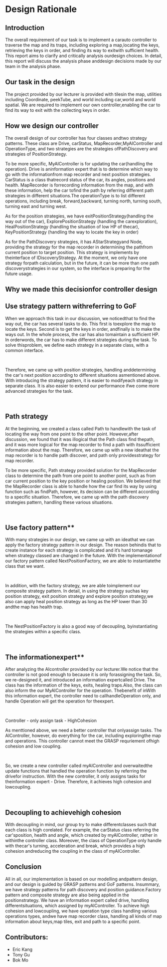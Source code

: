 # Design Rationale

 

##  Introduction 

The overall requirement of our task is to implement a carauto controller to traverse the map and its traps, including exploring a map,locating the keys, retrieving the keys in order, and finding its way to exitwith sufficient health. This report aims to clarify and critically analysis ourdesign choices. In detail, this report will discuss the analysis phase anddesign decisions made by our team in the analysis phase. 

 

## Our task in the design

The project provided by our lecturer is provided with tilesin the map, utilities including Coordinate, peekTube, and world including car,world and world spatial. We are required to implement our own controller,enabling the car to find its way to exit with the collecting keys in order.   

 

## How we design our controller

The overall design of our controller has four classes andtwo strategy patterns. These class are Drive, carStatus, MapRecorder,MyAIController and OperationType, and two strategies are the strategies ofPathDiscovery and strategies of PositionStrategy. 

 

To be more specific, MyAIController is for updating the car(handling the operation).  Drive is aninformation expert that is to determine which way to go with the informationfrom map recorder and next position strategies. CarStatus is a class thatrecord status of the car, its angles, positions and health. MapRecorder is forrecording information from the map, and with these information, help the car tofind the path by referring different path strategies in different situations.The operationType is to list different operations, including break, forward,backward, turning north, turning south, turning east and turning west. 

 

As for the position strategies, we have exitPositionStrategy(handling the way out of the car), ExplorePositionStrategy (handling the carexploration), HealPositionStrategy (handling the situation of low HP of thecar), KeyPositionStrategy (handling the way to locate the key in order)

 

As for the PathDiscovery strategies, it has AStarStrategyand Node, providing the strategy for the map recorder in determining the pathfrom current position to target position. This strategy is implements by theinterface of IDiscoveryStrategy. At the moment, we only have one strategy forpath calculation, but in the future, it can be more than one path discoverystrategies in our system, so the interface is preparing for the future usage. 

 

## Why we made this decisionfor controller design

## Use strategy pattern withreferring to GoF

When we approach this task in our discussion, we noticedthat to find the way out, the car has several tasks to do. This first is toexplore the map to locate the keys. Second is to get the keys in order, andfinally is to make the ways out. In the whole process, the car has also tomaintain a sufficient HP.  In orderwords, the car has to make different strategies during the task. To solve thisproblem, we define each strategy in a separate class, with a common interface.

​            

Therefore, we came up with position strategies, handling anddetermining the car's next position according to different situations asmentioned above. With introducing the strategy pattern, it is easier to modifyeach strategy in separate class. It is also easier to extend our performance ifwe come more advanced strategies for the task.

​            

## Path strategy

At the beginning, we created a class called Path to handlewith the task of locating the way from one point to the other point. However,after discussion, we found that it was illogical that the Path class find thepath, and it was more logical for the map recorder to find a path with itssufficient information about the map. Therefore, we came up with a new ideathat the map recorder is to handle path discover, and path only providesstrategy for map recorder. 

To be more specific, Path strategy provided solution for the MapRecorder
class to determine the path from one point to another point, such as from car
current position to the key position or healing position. We believed that the
MapRecorder class is able to handle how the car find its way by using function
such as findPath, however, its decision can be different according to a
specific situation. Therefore, we came up with the path discovery strategies
pattern, handling these various situations. 

​            

## Use factory pattern** 

With many strategies in our design, we came up with an ideathat we can apply the factory strategy pattern in our design. The reason behindis that to create instance for each strategy is complicated and it’s hard tomanage when strategy classed are changed in the future. With the implementationof our factory pattern called NextPositionFactory, we are able to instantiatethe class that we want. 

​            

In addition, with the factory strategy, we are able toimplement our composite strategy pattern. In detail, in using the strategy suchas key position strategy, exit position strategy and explore position strategy,we also can apply heal position strategy as long as the HP lower than 30 andthe map has health trap.

​            

The NestPositionFactory is also a good way of decoupling, byinstantiating the strategies within a specific class.

​            

## The informationexpert** 

After analyzing the AIcontroller provided by our lecturer.We notice that the controller is not good enough to because it is only forassigning the task. So, we re-designed it, and introduced an information expertcalled Drive. The class has the information of the keys, exits, healing traps.Also, the class can also inform the our MyAIController for the operation. Thebenefit of inWith this information expert, the controller need to callhandleOperation only, and handle Operation will get the operation for theexpert. 

​            

Controller - only assign task - HighCohesion

As menttioned above, we need a better controller that onlyassign tasks. The AIController, however, do everything for the car, including exploringthe map and operations. This controller cannot meet the GRASP requriement ofhigh cohesion and low coupling. 

​            

So, we create a new controller called myAIController and overwaitedthe update functions that handled the operation function by referring the drivefor instruction. With the new controller, it only assigns tasks for theinformation expert - Drive. Therefore, it achieves high cohesion and lowcoupling.

​            

## Decoupling to achievehigh cohesion

With decoupling in mind, our group try to make differentclasses such that each class is high corelated. For example, the   carStatus class referring the car'sposition, health and angle, which created by myAIController, rather in withinthe controller class. Moreover, the class of OperationType only handle with thecar's turning, acceleration and break, which provides a high cohesion andreducing the coupling in the class of myAIController.

 

## Conclusion

All in all, our implementation is based on our modelling andpattern design, and our design is guided by GRASP patterns and GoF patterns. Insummary, we have strategy patterns for path discovery and position guidance.Factory pattern and composite strategy are also being applied in the positionstrategy. We have an information expert called drive, handling differentsituations, which assigned by myAIController. To achieve high cohesion and lowcoupling, we have operation type class handling various operations types, andwe have map recorder class, handling all kinds of map information about keys,map tiles, exit and path to a specific point.

  
## Contributors:
- Eric Kang
- Tony Gu
- Bok Mo
 

 

 